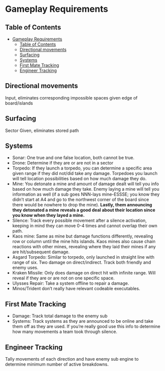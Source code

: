 # Gameplay Requirements

## Table of Contents

- [Gameplay Requirements](#gameplay-requirements)
  - [Table of Contents](#table-of-contents)
  - [Directional movements](#directional-movements)
  - [Surfacing](#surfacing)
  - [Systems](#systems)
  - [First Mate Tracking](#first-mate-tracking)
  - [Engineer Tracking](#engineer-tracking)


## Directional movements

Input, eliminates corresponding impossible spaces given edge of board/islands

## Surfacing
Sector Given, eliminates stored path

## Systems
- Sonar: One true and one false location, both cannot be true.
- Drone: Determine if they are or are not in a sector
- Torpedo: If they launch a torpedo, you can determine a specific area given range if they did not/did take any damage. Torpedoes you launch will tell location possibilities based on how much damage they do.
- Mine: You detonate a mine and amount of damage dealt will tell you info based on how much damage they take. Enemy laying a mine will tell you information as well (if a sub goes NNN-lays mine-ESSSE; you know they didn’t start at A4 and go to the northwest corner of the board since there would be nowhere to drop the mine). **Lastly, them announcing they detonated a mine reveals a good deal about their location since you know when they layed a mine.**
- Silence: Track every possible movement after a silence activation, keeping in mind they can move 0-4 times and cannot overlap their own path.
- Kaos mine: Same as mine but damage functions differently, revealing row or column until the mine hits islands. Kaos mines also cause chain reactions with other mines, revealing where they laid their mines if any are hit/subsequent damage.
- Asgard Torpedo: Similar to torpedo, only launched in straight line with range of six. Two damage on direct/indirect. Track both friendly and enemy uses.
- Kraken Missile: Only does damage on direct hit with infinite range. Will reveal if they are or are not on one specific space.
- Ulysses Repair: Take a system offline to repair a damage.
- Minos/Trident don’t really have relevant codeable executables.

## First Mate Tracking

- Damage: Track total damage to the enemy sub
- Systems: Track systems as they are announced to be online and take them off as they are used. If you’re really good use this info to determine how many movements a team took through silence.

## Engineer Tracking

Tally movements of each direction and have enemy sub engine to determine minimum number of active breakdowns.